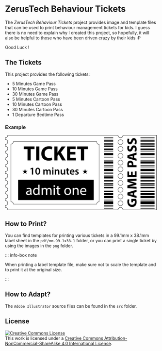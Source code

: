 ZerusTech Behaviour Tickets
================================================
The *ZerusTech Behaviour Tickets* project provides image and template files that
can be used to print behaviour management tickets for kids. I guess there is no
need to explain why I created this project, so hopefully, it will also be helpful
to those who have been driven crazy by their kids :P

Good Luck !

The Tickets
-------------

This project provides the following tickets:
* 5 Minutes Game Pass
* 10 Minutes Game Pass
* 30 Minutes Game Pass
* 5 Minutes Cartoon Pass
* 10 Minutes Cartoon Pass
* 30 Minutes Cartoon Pass
* 1 Departure Bedtime Pass

### Example

<img src="png/game-pass-10-minutes.png" alt="10 Minutes Game Pass" width="500" />

How to Print?
--------------

You can find templates for printing various tickets in a 99.1mm x 38.1mm label
sheet in the ``pdf/mm-99.1x38.1`` folder, or you can print a single ticket by
using the images in the ``png`` folder.

::: info-box note

When printing a label template file, make sure not to scale the template and
to print it at the original size.

:::

How to Adapt?
--------------

The ``Adobe Illustrator`` source files can be found in the ``src`` folder.


License
-------
<a rel="license" href="http://creativecommons.org/licenses/by-nc-sa/4.0/">
    <img alt="Creative Commons License" style="border-width:0" src="https://i.creativecommons.org/l/by-nc-sa/4.0/88x31.png" />
</a>
<br />
This work is licensed under a <a rel="license" href="http://creativecommons.org/licenses/by-nc-sa/4.0/">Creative Commons Attribution-NonCommercial-ShareAlike 4.0 International License</a>.
